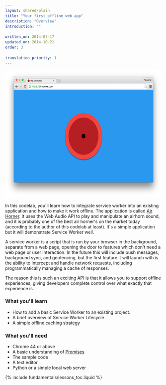 ```yaml
---
layout: shared/plain
title: "Your first offline web app"
description: "Overview"
introduction: ""

written_on: 2014-07-17
updated_on: 2014-10-21
order: 3

translation_priority: 1
---
```


<img src="images/image00.png" width="624" height="409" />

In this codelab, you'll learn how to integrate service worker into an existing 
application and how to make it work offline.  The application is called [Air 
Horner](https://airhorner.com). It uses the Web Audio API to play and manipulate 
an airhorn sound, and it is probably one of the best air horner's on the market 
today (according to the author of this codelab at least). It's a simple 
application but it will demonstrate Service Worker well.

A service worker is a script that is run by your browser in the background, 
separate from a web page, opening the door to features which don't need a web 
page or user interaction. In the future this will include push messages, 
background sync, and geofencing, but the first feature it will launch with is 
the ability to intercept and handle network requests, including programmatically 
managing a cache of responses.

The reason this is such an exciting API is that it allows you to support offline 
experiences, giving developers complete control over what exactly that 
experience is.

### What you'll learn

* How to add a basic Service Worker to an existing project.
* A brief overview of Service Worker Lifecycle
* A simple offline caching strategy

### What you'll need

* Chrome 44 or above
* A basic understanding of 
  [Promises](http://www.html5rocks.com/en/tutorials/es6/promises/)
* The sample code
* A text editor
* Python or a simple local web server

{% include fundamentals/lessons_toc.liquid %}
